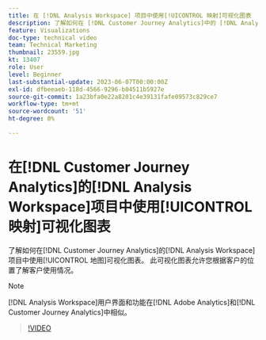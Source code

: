 ```yaml
---
title: 在 [!DNL Analysis Workspace] 项目中使用[!UICONTROL 映射]可视化图表
description: 了解如何在 [!DNL Customer Journey Analytics]中的 [!DNL Analysis Workspace] 项目中使用[!UICONTROL 地图]可视化图表。
feature: Visualizations
doc-type: technical video
team: Technical Marketing
thumbnail: 23559.jpg
kt: 13407
role: User
level: Beginner
last-substantial-update: 2023-06-07T00:00:00Z
exl-id: dfbeeaeb-118d-4566-9296-b04511b5927e
source-git-commit: 1a23bfa0e22a8201c4e39131fafe09573c829ce7
workflow-type: tm+mt
source-wordcount: '51'
ht-degree: 0%

---
```


# 在[!DNL Customer Journey Analytics]的[!DNL Analysis Workspace]项目中使用[!UICONTROL 映射]可视化图表

了解如何在[!DNL Customer Journey Analytics]的[!DNL Analysis Workspace]项目中使用[!UICONTROL 地图]可视化图表。 此可视化图表允许您根据客户的位置了解客户使用情况。

>[!NOTE]
>
>[!DNL Analysis Workspace]用户界面和功能在[!DNL Adobe Analytics]和[!DNL Customer Journey Analytics]中相似。

>[!VIDEO](https://video.tv.adobe.com/v/23559/?quality=12&learn=on)
